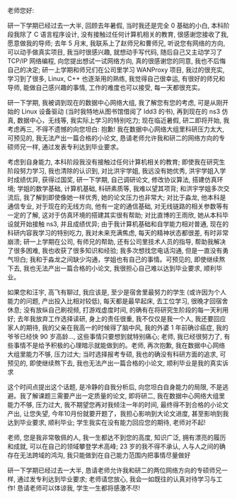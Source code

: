 老师您好:

研一下学期已经过去一大半, 回顾去年暑假, 当时我还是完全 0 基础的小白, 本科阶段我除了 C 语言程序设计, 没有接触过任何计算机相关的教育, 很感谢您接收了我, 愿意做我的导师; 去年 5 月末, 我联系上了赵师兄和曹师兄, 听说您有网络的方向, 可以动手做真实项目, 我当时很感兴趣, 就想动手写代码, 随后自己又主动学习了 TCP/IP 网络编程, 向您提出想试一试网络方向, 真的很感谢您的同意, 我也不后悔自己的决定; 研一上学期和师兄们在公司里学习 WANProxy 项目, 我过的很充实, 学习到了很多, Linux, C++ 也逐渐用的熟练, 我觉得自己很幸运, 有很好的师兄和导师, 能做自己感兴趣的事情, 工作的难度也可以接受, 每一天都很充实。

研一下学期, 我被调到现在的数据中心网络大组, 我了解您有您的考虑, 可是从刚开始的 Linux 设备驱动 (当时我特地从图书馆借阅了 ldd3 的书), 再到现在的 ns3 仿真, 数据中心，无线等, 我实际上学习的特别吃力; 现在临近暑假, 研二即将开始, 我考虑再三, 不得不遗憾的向您坦白: 抱歉! 我在数据中心网络大组里科研压力太大, 可预见的, 我无法产出一篇合格的小论文, 恳请老师允许我和研二的网络方向的专硕师兄一样, 通过发表专利达到毕业要求。

考虑到自身能力, 本科阶段我没有接触过任何计算机相关的教育; 即使我在研究生阶段努力学习, 我也清除的认识到, 对比洪宇学姐, 我远没有她优秀, 洪宇学姐入学时成绩优异, 获得过国奖, 研一下学期, 自己调研论文, 修改协议算法, 搭建仿真环境; 学姐的数学基础, 计算机基础, 科研素质等, 我难以望其项背; 和洪宇学姐多次交流后, 我了解到即使像她一样优秀, 她的论文压力也非常大; 对比于淼龙, 他本科是通信专业, 对于现在的无线方向, 他有一定的通信基础, 对无线链路的相关参数等有一定的了解, 这对于仿真环境的搭建其实很有帮助; 对比直博的王雨欣, 她从本科毕设就开始接触 ns3, 并且成绩优异; 由于我计算机基础和自学能力相对普通, 现在的科研内容我学习的特别吃力, 我对未来充满焦虑, 每天的精神状态都很差, 有时非常崩溃; 研一上学期在公司, 有师兄的帮助, 还有公司里技术人员的指导, 帮助我解决了很多困难, 我也收获了很多知识和经验; 我多次想找您电话沟通, 但是一直没有勇气坦白; 我和于淼龙之间缺少沟通，学姐也有自己的事情。可预见的, 即使继续熬下去, 我也无法产出一篇合格的小论文, 我很担心自己难以达到毕业要求, 顺利毕业。

如果您和汪宇, 高飞有聊过, 我应该是, 至少是宿舍里最努力的学生 (或许因为个人能力的问题, 产出投入比相对较低), 每天都是最早起床, 去工位学习, 很晚才回宿舍休息; 没有放纵自己刷视频, 打游戏虚度时间, 的确有在将研究生阶段的每一天利用好; 去年我放弃工作选择读研, 身上的责任很重, 我不仅仅是我一个人, 我还要回应家人的期待, 我的父亲在我高一的时候得了脑中风, 我的外婆 1 年前确诊癌症, 我的爷爷已经快 90 岁高龄..., 这些事情只要想到就特别痛心; 老师, 我已经很努力了, 有些事情不是给予积极的心理暗示就能做到的。老师, 再次抱歉, 我在数据中心网络大组里能力不够, 压力过大; 当时选择报考专硕, 我也的确没有科研方面的追求, 可预见的, 即使继续熬下去, 我也无法产出一篇合格的小论文, 顺利毕业是我的真实诉求

这个时间点提出这个话题, 是冷静的自我分析后, 向您坦白自身能力的局限, 不是逃避。我了解课题三需要产出一定质量的论文, 即将研二, 我在数据中心网络大组里能力不够, 压力过大, 我不期望您再对我倾注一年的时间, 最终得不到合格的小论文产出, 让您失望, 今年10月份就要开题了，我担心影响到大论文进度, 甚至影响到我达到毕业要求, 顺利毕业; 学生我实在没有能力回应您的期待, 老师对不起!

老师, 您是我非常敬佩的人, 我一生都达不到您的高度, 知识广泛, 拥有漂亮的履历和成就, 可以在自己的领域攀登学术高峰; 23 岁的我不得不承认, 人与人之间的确存在无法跨域的鸿沟, 我只能做到在自己能力范围内把事情尽量做好

研一下学期已经过去一大半, 恳请老师允许我和研二的两位网络方向的专硕师兄一样, 通过发专利达到毕业要求; 老师请您放心, 我会一如既往的认真对待学习与工作! 恳请老师可以体谅我, 学生一生都将感激不尽!
